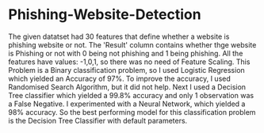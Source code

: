 # Phishing-Website-Detection
The given datatset had 30 features that define whether a website is phishing website or not. The 'Result' column contains whether thge website is Phishing or not with 0 being not phishing and 1 being phishing. All the features have values: -1,0,1, so there was no need of Feature Scaling. This Problem is a Binary classification problem, so I used Logistic Regression which yielded an Accuracy of 97%. To improve the accuracy, I used Randomised Search Algorithm, but it did not help. Next I used a Decision Tree classifier which yielded a 99.8% accuracy and only 1 observation was a False Negative. I experimented with a Neural Network, which yielded a 98% accuracy. So the best performing model for this classification problem is the Decision Tree Classifier with default parameters. 
